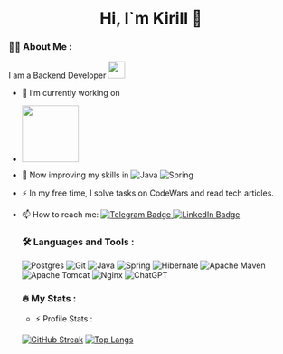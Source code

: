<div id = "header" align="center">
  <h1>Hi, I`m Kirill 👋</h1>
</div>


### :man_technologist: About Me :
I am a Backend Developer <img src="https://media.giphy.com/media/WUlplcMpOCEmTGBtBW/giphy.gif" width="30"> 

- 🔭 I’m currently working on
- <div id = "gif"> <img src="https://media1.tenor.com/m/cX92mi1p-NYAAAAd/coding-anime.gif width="10", height="100"/> </div>
- 🌱 Now improving my skills in ![Java](https://img.shields.io/badge/java-%23ED8B00.svg?style=for-the-badge&logo=openjdk&logoColor=white) ![Spring](https://img.shields.io/badge/spring-%236DB33F.svg?style=for-the-badge&logo=spring&logoColor=white)
- :zap: In my free time, I solve tasks on CodeWars and read tech articles.
- 📫 How to reach me: <a href="https://t.me/unknowUsa">
    <img src="https://img.shields.io/badge/Telegram-blue?style=for-the-badge&logo=telegram&logoColor=white" alt="Telegram Badge"/>
  </a> <a href="https://www.linkedin.com/in/kirill-kolpakov/">
    <img src="https://img.shields.io/badge/LinkedIn-blue?style=for-the-badge&logo=linkedin&logoColor=white" alt="LinkedIn Badge"/>
  </a>

  ### :hammer_and_wrench: Languages and Tools :
  ![Postgres](https://img.shields.io/badge/postgres-%23316192.svg?style=for-the-badge&logo=postgresql&logoColor=white)
  ![Git](https://img.shields.io/badge/git-%23F05033.svg?style=for-the-badge&logo=git&logoColor=white)
  ![Java](https://img.shields.io/badge/java-%23ED8B00.svg?style=for-the-badge&logo=openjdk&logoColor=white)
  ![Spring](https://img.shields.io/badge/spring-%236DB33F.svg?style=for-the-badge&logo=spring&logoColor=white)
  ![Hibernate](https://img.shields.io/badge/Hibernate-59666C?style=for-the-badge&logo=Hibernate&logoColor=white)
	![Apache Maven](https://img.shields.io/badge/Apache%20Maven-C71A36?style=for-the-badge&logo=Apache%20Maven&logoColor=white)
  ![Apache Tomcat](https://img.shields.io/badge/apache%20tomcat-%23F8DC75.svg?style=for-the-badge&logo=apache-tomcat&logoColor=black)
  ![Nginx](https://img.shields.io/badge/nginx-%23009639.svg?style=for-the-badge&logo=nginx&logoColor=white)
  ![ChatGPT](https://img.shields.io/badge/chatGPT-74aa9c?style=for-the-badge&logo=openai&logoColor=white)

  ### :fire: My Stats :
  - :zap: Profile Stats : <img src="https://komarev.com/ghpvc/?username=MrKirya&style=flat-square&color=blue" alt=""/>

  
  [![GitHub Streak](https://github-readme-streak-stats.herokuapp.com?user=MrKirya&theme=blood-dark&hide_border=true&date_format=j%20M%5B%20Y%5D)](https://git.io/streak-stats)  [![Top Langs](https://github-readme-stats.vercel.app/api/top-langs/?username=MrKirya&layout=compact&theme=vision-friendly-dark)](https://github.com/anuraghazra/github-readme-stats)

  
